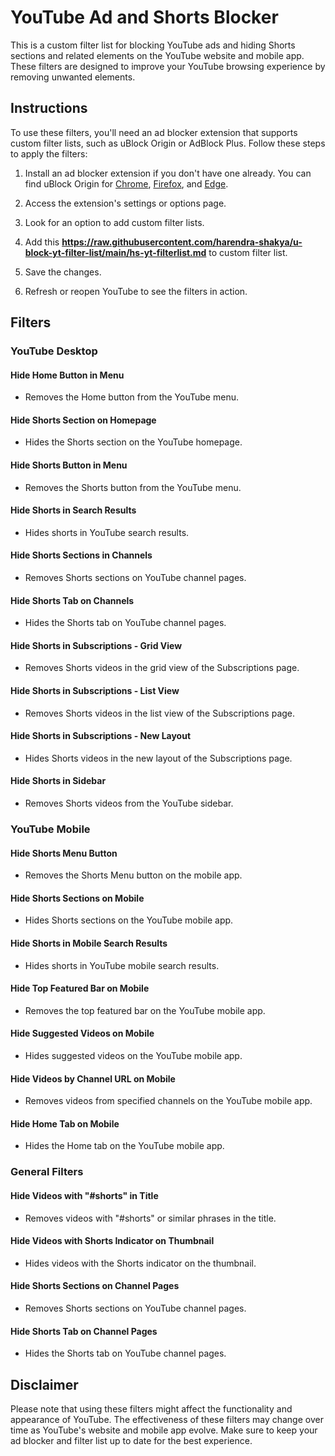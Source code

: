 # YouTube Ad and Shorts Blocker

This is a custom filter list for blocking YouTube ads and hiding Shorts sections and related elements on the YouTube website and mobile app. These filters are designed to improve your YouTube browsing experience by removing unwanted elements.

## Instructions

To use these filters, you'll need an ad blocker extension that supports custom filter lists, such as uBlock Origin or AdBlock Plus. Follow these steps to apply the filters:

1. Install an ad blocker extension if you don't have one already. You can find uBlock Origin for [Chrome](https://chrome.google.com/webstore/detail/ublock-origin/cjpalhdlnbpafiamejdnhcphjbkeiagm), [Firefox](https://addons.mozilla.org/en-US/firefox/addon/ublock-origin/), and [Edge](https://microsoftedge.microsoft.com/addons/detail/ublock-origin/odfafepnkmbhccpbejgmiehpchacaeak).

2. Access the extension's settings or options page.

3. Look for an option to add custom filter lists.

4. Add this **https://raw.githubusercontent.com/harendra-shakya/u-block-yt-filter-list/main/hs-yt-filterlist.md** to custom filter list.

5. Save the changes.

6. Refresh or reopen YouTube to see the filters in action.

## Filters

### YouTube Desktop

#### Hide Home Button in Menu
- Removes the Home button from the YouTube menu.

#### Hide Shorts Section on Homepage
- Hides the Shorts section on the YouTube homepage.

#### Hide Shorts Button in Menu
- Removes the Shorts button from the YouTube menu.

#### Hide Shorts in Search Results
- Hides shorts in YouTube search results.

#### Hide Shorts Sections in Channels
- Removes Shorts sections on YouTube channel pages.

#### Hide Shorts Tab on Channels
- Hides the Shorts tab on YouTube channel pages.

#### Hide Shorts in Subscriptions - Grid View
- Removes Shorts videos in the grid view of the Subscriptions page.

#### Hide Shorts in Subscriptions - List View
- Removes Shorts videos in the list view of the Subscriptions page.

#### Hide Shorts in Subscriptions - New Layout
- Hides Shorts videos in the new layout of the Subscriptions page.

#### Hide Shorts in Sidebar
- Removes Shorts videos from the YouTube sidebar.

### YouTube Mobile

#### Hide Shorts Menu Button
- Removes the Shorts Menu button on the mobile app.

#### Hide Shorts Sections on Mobile
- Hides Shorts sections on the YouTube mobile app.

#### Hide Shorts in Mobile Search Results
- Hides shorts in YouTube mobile search results.

#### Hide Top Featured Bar on Mobile
- Removes the top featured bar on the YouTube mobile app.

#### Hide Suggested Videos on Mobile
- Hides suggested videos on the YouTube mobile app.

#### Hide Videos by Channel URL on Mobile
- Removes videos from specified channels on the YouTube mobile app.

#### Hide Home Tab on Mobile
- Hides the Home tab on the YouTube mobile app.

### General Filters

#### Hide Videos with "#shorts" in Title
- Removes videos with "#shorts" or similar phrases in the title.

#### Hide Videos with Shorts Indicator on Thumbnail
- Hides videos with the Shorts indicator on the thumbnail.

#### Hide Shorts Sections on Channel Pages
- Removes Shorts sections on YouTube channel pages.

#### Hide Shorts Tab on Channel Pages
- Hides the Shorts tab on YouTube channel pages.

## Disclaimer

Please note that using these filters might affect the functionality and appearance of YouTube. The effectiveness of these filters may change over time as YouTube's website and mobile app evolve. Make sure to keep your ad blocker and filter list up to date for the best experience.
